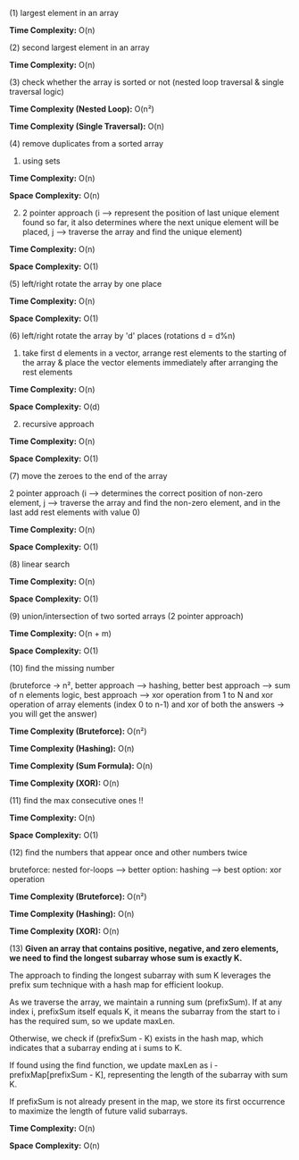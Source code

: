 (1) largest element in an array

**Time Complexity:** O(n)

(2) second largest element in an array

**Time Complexity:** O(n)

(3) check whether the array is sorted or not (nested loop traversal & single traversal logic)

**Time Complexity (Nested Loop):** O(n²)

**Time Complexity (Single Traversal):** O(n)

(4) remove duplicates from a sorted array

1. using sets

**Time Complexity:** O(n)

**Space Complexity:** O(n)

2. 2 pointer approach (i --> represent the position of last unique element found so far, it also determines where the next unique element will be placed, j --> traverse the array and find the unique element)

**Time Complexity:** O(n)

**Space Complexity:** O(1)

(5) left/right rotate the array by one place

**Time Complexity:** O(n)

**Space Complexity:** O(1)

(6) left/right rotate the array by 'd' places (rotations d = d%n)

1. take first d elements in a vector, arrange rest elements to the starting of the array & place the vector elements immediately after arranging the rest elements

**Time Complexity:** O(n)

**Space Complexity:** O(d)

2. recursive approach

**Time Complexity:** O(n)

**Space Complexity:** O(1)

(7) move the zeroes to the end of the array

2 pointer approach (i --> determines the correct position of non-zero element, j --> traverse the array and find the non-zero element, and in the last add rest elements with value 0)

**Time Complexity:** O(n)

**Space Complexity:** O(1)

(8) linear search

**Time Complexity:** O(n)

**Space Complexity:** O(1)

(9) union/intersection of two sorted arrays (2 pointer approach)

**Time Complexity:** O(n + m)

**Space Complexity:** O(1)

(10) find the missing number

(bruteforce -> n², better approach --> hashing, better best approach --> sum of n elements logic, best approach --> xor operation from 1 to N and xor operation of array elements (index 0 to n-1) and xor of both the answers -> you will get the answer)

**Time Complexity (Bruteforce):** O(n²)

**Time Complexity (Hashing):** O(n)

**Time Complexity (Sum Formula):** O(n)

**Time Complexity (XOR):** O(n)

(11) find the max consecutive ones !!

**Time Complexity:** O(n)

**Space Complexity:** O(1)

(12) find the numbers that appear once and other numbers twice

bruteforce: nested for-loops --> better option: hashing --> best option: xor operation

**Time Complexity (Bruteforce):** O(n²)

**Time Complexity (Hashing):** O(n)

**Time Complexity (XOR):** O(n)

(13) **Given an array that contains positive, negative, and zero elements, we need to find the longest subarray whose sum is exactly K.**

The approach to finding the longest subarray with sum K leverages the prefix sum technique with a hash map for efficient lookup.

As we traverse the array, we maintain a running sum (prefixSum). If at any index i, prefixSum itself equals K, it means the subarray from the start to i has the required sum, so we update maxLen.

Otherwise, we check if (prefixSum - K) exists in the hash map, which indicates that a subarray ending at i sums to K.

If found using the find function, we update maxLen as i - prefixMap[prefixSum - K], representing the length of the subarray with sum K.

If prefixSum is not already present in the map, we store its first occurrence to maximize the length of future valid subarrays.

**Time Complexity:** O(n)

**Space Complexity:** O(n)
